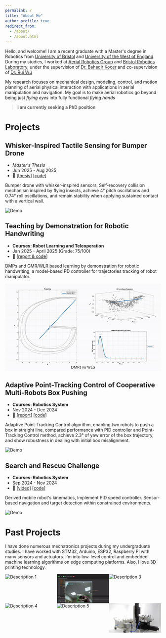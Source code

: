 ```yaml
---
permalink: /
title: "About Me"
author_profile: true
redirect_from: 
  - /about/
  - /about.html
---
```


<a id="project"></a>

Hello, and welcome! I am a recent graduate with a Master's degree in Robotics from [University of Bristol](https://www.bristol.ac.uk) and [University of the West of England](https://www.uwe.ac.uk/). During my studies, I worked at [Aerial Robotics Group](https://aerialroboticsgroup.github.io/) and [Bristol Robotics Laboratory](https://www.bristolroboticslab.com/), under the supervision of [Dr. Bahadir Kocer](](https://www.uwe.ac.uk/)) and co-supervision of [Dr. Rui Wu](linkedin.com/in/wurui1991)

My research focuses on mechanical design, modeling, control, and motion planning of aerial physical interaction with applications in aerial manipulation and navigation. My goal is to make aerial robotics go beyond being just *flying eyes* into fully functional *flying hands*


> **I am currently seeking a PhD position**

<a id="project"></a>

Projects
======

<div class="research-grid">
  <div class="research-content" markdown="1">

## Whisker-Inspired Tactile Sensing for Bumper Drone
  - *Master's Thesis*
  - Jun 2025 - Aug 2025
  - 🔗 [[thesis]](/files/Dissertation.pdf) [[code]](https://github.com/nongmelt/mavros_flex_control)
  
  Bumper drone with whisker-inspired sensors, Self-recovery collision mechanism inspired by flying insects, achieve 4&deg; pitch oscillations and 0.74&deg; roll oscillations, and remain stability when applying sustained contact with a vertical wall.

  </div>
  <div class="research-media">
  <img src="videos/thesis.gif" alt="Demo">
</div>
</div>

<div class="research-grid">
  <div class="research-content" markdown="1">

## Teaching by Demonstration for Robotic Handwriting
  - **Courses: Robot Learning and Teleoperation**
  - Jan 2025 - April 2025 (Grade: 75/100)
  - 🔗 [[report & code]](/files/dmp.pdf)
  
  DMPs and GMR/WLR based learning by demonstration for robotic handwriting, a model-based PD controller for trajectories tracking of robot manipulator.

  </div>
  <div class="research-media">
  <img src="videos/dmp.gif" alt="Demo">
</div>
</div>

<div class="research-grid">
  <div class="research-content" markdown="1">

## Adaptive Point-Tracking Control of Cooperative Multi-Robots Box Pushing
  - **Courses: Robotics System**
  - Nov 2024 - Dec 2024
  - 🔗 [[report]](/files/pushing.pdf) [[code]](https://github.com/nongmelt/box_pushing)
  
  Adaptive Point-Tracking Control algorithm, enabling two robots to push a box in straight line, compared performance with PID controller and Point-Tracking Control method, achieve 2.3&deg; of yaw error of the box trajectory, and show robustness in dealing with initial box misalignment.

  </div>
  <div class="research-media">
  <img src="videos/pushing.gif" alt="Demo">
</div>
</div>

<div class="research-grid">
  <div class="research-content" markdown="1">

## Search and Rescue Challenge
  - **Courses: Robotics System**
  - Sep 2024 - Nov 2024
  - 🔗 [[video]](https://www.youtube.com/watch?v=bpetnIimU6M) [[code]](https://github.com/nongmelt/3Pi_SAR)
  
  Derived mobile robot's kinematics, Implement PID speed controller. Sensor-based navigation and target detection within constrained environments.

  </div>
  <div class="research-media">
  <img src="videos/sar.gif" alt="Demo">
</div>
</div>

Past Projects
======

I have done numerous mechatronics projects during my undergraduate studies. I have worked with STM32, Arduino, ESP32, Raspberry Pi with many sensors and actuators. I'm into low-level control and embedded machine learning algorithms on edge computing platforms. Also, I love 3D printing technology.

<div style="display: grid; grid-template-columns: repeat(3, 1fr); gap: 0px;">
  <img src="videos/gimbal.gif" alt="Description 1" style="width: 100%; height: auto;">
  <img src="videos/objdetection.gif" alt="Description 2" style="width: 100%; height: auto;">
  <img src="videos/turret.gif" alt="Description 3" style="width: 100%; height: auto;">
  <img src="videos/3dprinting.gif" alt="Description 4" style="width: 100%; height: 75%;">
  <img src="videos/m5stack.gif" alt="Description 5" style="width: 100%; height: auto;">
  <img src="videos/chamber.gif" alt="Description 6" style="width: 100%; height: auto;">
</div>
